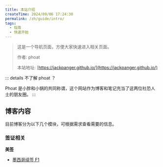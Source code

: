 ```yaml
---
title: 本站介绍
createTime: 2024/09/06 17:24:30
permalink: /zh/guide/intro/
tags:
  - 指南
  - 快速开始
---
```


> 这是一个导航页面，方便大家快速进入相关页面。
>
> 作者: phoat
>
> 本站地址: [https://jackpanger.github.io/](https://jackpanger.github.io/)

::: details 不了解 phoat ？

Phoat 是小胖和小锅的共同称谓，这个网站作为博客和笔记充当了这两位社恐人士的朋友圈。
:::

## 博客内容

目前博客分为以下几个模块，可根据需求查看需要的信息。

### 签证相关

**美签**

- [墨西哥续签 F1](./visa/usvisa/mexico.md)

<!--  [威联通 nas](./nas.md)

[小红书相关](red_book.md) -->
